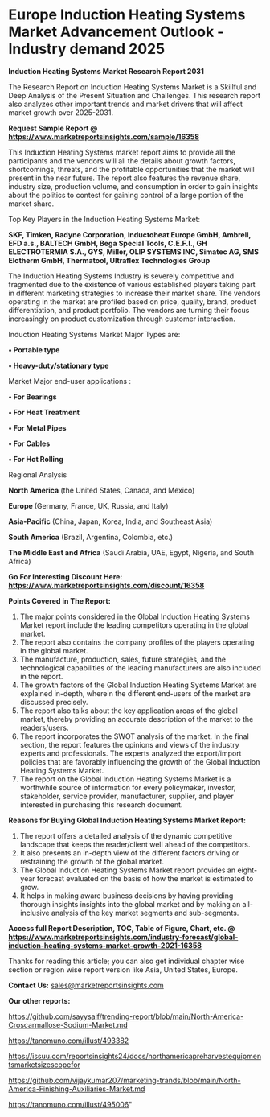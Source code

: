 # Europe Induction Heating Systems Market Advancement Outlook - Industry demand 2025

<strong>Induction Heating Systems Market Research Report 2031</strong>

The Research Report on Induction Heating Systems Market is a Skillful and Deep Analysis of the Present Situation and Challenges. This research report also analyzes other important trends and market drivers that will affect market growth over 2025-2031.

<strong>Request Sample Report @ <a href=https://www.marketreportsinsights.com/sample/16358>https://www.marketreportsinsights.com/sample/16358</a></strong>

This Induction Heating Systems market report aims to provide all the participants and the vendors will all the details about growth factors, shortcomings, threats, and the profitable opportunities that the market will present in the near future. The report also features the revenue share, industry size, production volume, and consumption in order to gain insights about the politics to contest for gaining control of a large portion of the market share.

Top Key Players in the Induction Heating Systems Market:

<strong>SKF, Timken, Radyne Corporation, Inductoheat Europe GmbH, Ambrell, EFD a.s., BALTECH GmbH, Bega Special Tools, C.E.F.I., GH ELECTROTERMIA S.A., GYS, Miller, OLIP SYSTEMS INC, Simatec AG, SMS Elotherm GmbH, Thermatool, Ultraflex Technologies Group</strong>

The Induction Heating Systems Industry is severely competitive and fragmented due to the existence of various established players taking part in different marketing strategies to increase their market share. The vendors operating in the market are profiled based on price, quality, brand, product differentiation, and product portfolio. The vendors are turning their focus increasingly on product customization through customer interaction.

Induction Heating Systems Market Major Types are:

<strong>• Portable type

• Heavy-duty/stationary type</strong>

Market Major end-user applications :

<strong>• For Bearings

• For Heat Treatment

• For Metal Pipes

• For Cables

• For Hot Rolling</strong>

Regional Analysis

</u><strong><b>North America</b></strong> (the United States, Canada, and Mexico)

<strong><b>Europe </b></strong>(Germany, France, UK, Russia, and Italy)

<strong><b>Asia-Pacific</b></strong> (China, Japan, Korea, India, and Southeast Asia)

<strong><b>South America</b></strong> (Brazil, Argentina, Colombia, etc.)

<strong><b>The Middle East and Africa</b></strong> (Saudi Arabia, UAE, Egypt, Nigeria, and South Africa)

<strong>Go For Interesting Discount Here: <a href=https://www.marketreportsinsights.com/discount/16358>https://www.marketreportsinsights.com/discount/16358</a></strong>

<strong>Points Covered in The Report:</strong>
<ol>
  <li>The major points considered in the Global Induction Heating Systems Market report include the leading competitors operating in the global market.</li>
  <li>The report also contains the company profiles of the players operating in the global market.</li>
  <li>The manufacture, production, sales, future strategies, and the technological capabilities of the leading manufacturers are also included in the report.</li>
  <li>The growth factors of the Global Induction Heating Systems Market are explained in-depth, wherein the different end-users of the market are discussed precisely.</li>
  <li>The report also talks about the key application areas of the global market, thereby providing an accurate description of the market to the readers/users.</li>
  <li>The report incorporates the SWOT analysis of the market. In the final section, the report features the opinions and views of the industry experts and professionals. The experts analyzed the export/import policies that are favorably influencing the growth of the Global Induction Heating Systems Market.</li>
  <li>The report on the Global Induction Heating Systems Market is a worthwhile source of information for every policymaker, investor, stakeholder, service provider, manufacturer, supplier, and player interested in purchasing this research document.</li>
</ol>
<strong>Reasons for Buying Global Induction Heating Systems Market Report:</strong>

<ol>
  <li>The report offers a detailed analysis of the dynamic competitive landscape that keeps the reader/client well ahead of the competitors.</li>
  <li>It also presents an in-depth view of the different factors driving or restraining the growth of the global market.</li>
  <li>The Global Induction Heating Systems Market report provides an eight-year forecast evaluated on the basis of how the market is estimated to grow.</li>
  <li>It helps in making aware business decisions by having providing thorough insights insights into the global market and by making an all-inclusive analysis of the key market segments and sub-segments.</li>
</ol>
<strong>Access full Report Description, TOC, Table of Figure, Chart, etc. @ <a href=https://www.marketreportsinsights.com/industry-forecast/global-induction-heating-systems-market-growth-2021-16358>https://www.marketreportsinsights.com/industry-forecast/global-induction-heating-systems-market-growth-2021-16358</a></strong>


Thanks for reading this article; you can also get individual chapter wise section or region wise report version like Asia, United States, Europe.

<strong>Contact Us:</strong>
sales@marketreportsinsights.com

<strong>Our other reports:</strong>

<a href=https://github.com/sayysaif/trending-report/blob/main/North-America-Croscarmallose-Sodium-Market.md>https://github.com/sayysaif/trending-report/blob/main/North-America-Croscarmallose-Sodium-Market.md</a>

<a href=https://tanomuno.com/illust/493382>https://tanomuno.com/illust/493382</a>

<a href=https://issuu.com/reportsinsights24/docs/northamericapreharvestequipmentsmarketsizescopefor>https://issuu.com/reportsinsights24/docs/northamericapreharvestequipmentsmarketsizescopefor</a>

<a href=https://github.com/vijaykumar207/marketing-trands/blob/main/North-America-Finishing-Auxiliaries-Market.md>https://github.com/vijaykumar207/marketing-trands/blob/main/North-America-Finishing-Auxiliaries-Market.md</a>

<a href=https://tanomuno.com/illust/495006>https://tanomuno.com/illust/495006</a>"
